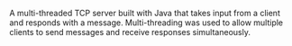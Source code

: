 A multi-threaded TCP server built with Java that takes input from a client and responds with a message. Multi-threading was used to allow multiple clients to send messages and receive responses simultaneously.